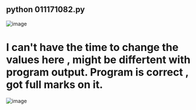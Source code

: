 ## python 011171082.py
![image](https://user-images.githubusercontent.com/68915904/122648362-c8b4a880-d14a-11eb-9e7c-12c554abf3b3.png)
# I can't have the time to change the values here , might be differtent with program output. Program is correct , got full marks on it. 
![image](https://user-images.githubusercontent.com/68915904/122648373-d5d19780-d14a-11eb-9046-900177a1fa67.png)
